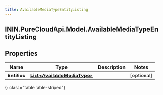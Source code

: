 ```yaml
---
title: AvailableMediaTypeEntityListing
---
```

## ININ.PureCloudApi.Model.AvailableMediaTypeEntityListing

## Properties

|Name | Type | Description | Notes|
|------------ | ------------- | ------------- | -------------|
| **Entities** | [**List&lt;AvailableMediaType&gt;**](AvailableMediaType.html) |  | [optional] |
{: class="table table-striped"}


